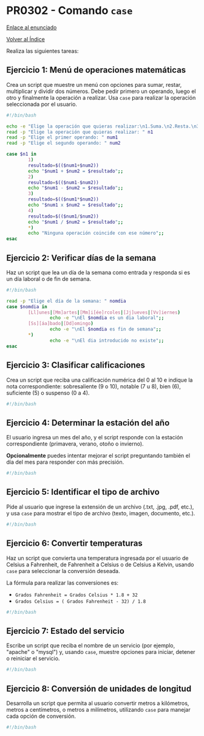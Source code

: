 # PR0302 - Comando `case`

[Enlace al enunciado](https://github.com/vgonzalez165/apuntes_aso/blob/main/ut03/practicas/pr0302_case.md)

[Volver al Índice](../../index.md)

Realiza las siguientes tareas:

## Ejercicio 1: Menú de operaciones matemáticas
Crea un script que muestre un menú con opciones para sumar, restar, multiplicar y dividir dos números. Debe pedir primero un operando, luego el otro y finalmente la operación a realizar. Usa `case` para realizar la operación seleccionada por el usuario.
```bash
#!/bin/bash

echo -e "Elige la operación que quieras realizar:\n1.Suma.\n2.Resta.\n3.Multiplicación.\n4.División.\n"
read -p "Elige la operación que quieras realizar: " n1
read -p "Elige el primer operando: " num1
read -p "Elige el segundo operando: " num2

case $n1 in
        1)
        resultado=$(($num1+$num2))
        echo "$num1 + $num2 = $resultado";;
        2)
        resultado=$(($num1-$num2))
        echo "$num1 - $num2 = $resultado";;
        3)
        resultado=$(($num1*$num2))
        echo "$num1 x $num2 = $resultado";;
        4)
        resultado=$(($num1/$num2))
        echo "$num1 / $num2 = $resultado";;
        *)
        echo "Ninguna operación coincide con ese número";;
esac
```

## Ejercicio 2: Verificar días de la semana
Haz un script que lea un día de la semana como entrada y responda si es un día laboral o de fin de semana.
```bash
#!/bin/bash

read -p "Elige el día de la semana: " nomdia
case $nomdia in
        [Ll]unes|[Mm]artes|[Mm]i[ée]rcoles|[Jj]ueves|[Vv]iernes)
                echo -e "\nEl $nomdia es un dia laboral";;
        [Ss][áa]bado|[Dd]omingo)
                echo -e "\nEl $nomdia es fin de semana";;
        *)
                echo -e "\nEl dia introducido no existe";;
esac
```
## Ejercicio 3: Clasificar calificaciones
Crea un script que reciba una calificación numérica del 0 al 10 e indique la nota correspondiente: sobresaliente (9 o 10), notable (7 u 8), bien (6), suficiente (5) o suspenso (0 a 4).
```bash
#!/bin/bash

```

## Ejercicio 4: Determinar la estación del año
El usuario ingresa un mes del año, y el script responde con la estación correspondiente (primavera, verano, otoño o invierno). 

**Opcionalmente** puedes intentar mejorar el script preguntando también el día del mes para responder con más precisión.
```bash
#!/bin/bash

```

## Ejercicio 5: Identificar el tipo de archivo
Pide al usuario que ingrese la extensión de un archivo (.txt, .jpg, .pdf, etc.), y usa `case` para mostrar el tipo de archivo (texto, imagen, documento, etc.).
```bash
#!/bin/bash

```

## Ejercicio 6: Convertir temperaturas
Haz un script que convierta una temperatura ingresada por el usuario de Celsius a Fahrenheit, de Fahrenheit a Celsius o de Celsius a Kelvin, usando `case` para seleccionar la conversión deseada.

La fórmula para realizar las conversiones es:

- `Grados Fahrenheit = Grados Celsius * 1.8 + 32`
- `Grados Celsius = ( Grados Fahrenheit - 32) / 1.8`

```bash
#!/bin/bash

```

## Ejercicio 7: Estado del servicio
Escribe un script que reciba el nombre de un servicio (por ejemplo, "apache" o "mysql") y, usando `case`, muestre opciones para iniciar, detener o reiniciar el servicio.
```bash
#!/bin/bash

```

## Ejercicio 8: Conversión de unidades de longitud
Desarrolla un script que permita al usuario convertir metros a kilómetros, metros a centímetros, o metros a milímetros, utilizando `case` para manejar cada opción de conversión.
```bash
#!/bin/bash

```
